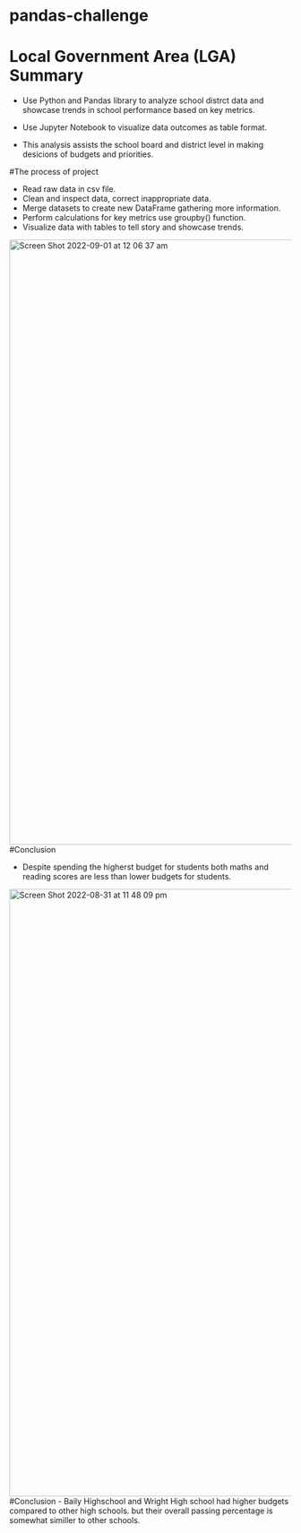 # pandas-challenge
# Local Government Area (LGA) Summary
- Use Python and Pandas library to analyze school distrct data and showcase trends in school performance based on key metrics.

- Use Jupyter Notebook to visualize data outcomes as table format.

- This analysis assists the school board and district level in making desicions of budgets and priorities.

#The process of project
- Read raw data in csv file.
- Clean and inspect data, correct inappropriate data.
- Merge datasets to create new DataFrame gathering more information.
- Perform calculations for key metrics use groupby() function.
- Visualize data with tables to tell story and showcase trends.
<img width="1080" alt="Screen Shot 2022-09-01 at 12 06 37 am" src="https://user-images.githubusercontent.com/110343234/187698634-a4a00ae0-23ae-48a6-8904-d3a57922603c.png">
#Conclusion

- Despite spending the higherst budget for students both maths and reading scores are less than lower budgets for students.
<img width="1084" alt="Screen Shot 2022-08-31 at 11 48 09 pm" src="https://user-images.githubusercontent.com/110343234/187701722-721a066a-ea01-4436-b7bc-01363c95f852.png">
#Conclusion 
- Baily Highschool and Wright High school had higher budgets compared to other high schools. but their overall passing percentage is somewhat similler to other schools.
